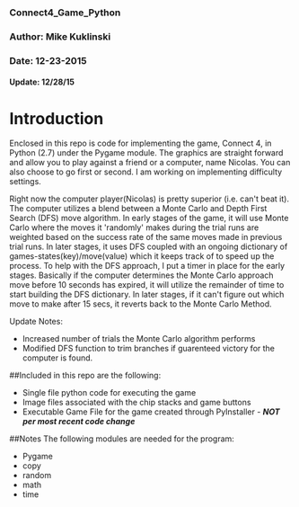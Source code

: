 ### Connect4_Game_Python
### Author: Mike Kuklinski
### Date: 12-23-2015 
#### Update: 12/28/15 

# Introduction

Enclosed in this repo is code for implementing the game, Connect 4, in Python (2.7) under the Pygame module.
The graphics are straight forward and allow you to play against a friend or a computer, name Nicolas.
You can also choose to go first or second. I am working on implementing difficulty settings. 

Right now the computer player(Nicolas) is pretty superior (i.e. can't beat it). The computer utilizes a blend between a Monte Carlo 
and Depth First Search (DFS) move algorithm. In early stages of the game, it will use Monte Carlo where the moves it 
'randomly' makes during the trial runs are weighted based on the success rate of the same moves made in previous trial runs. 
In later stages, it uses DFS coupled with an ongoing dictionary of games-states(key)/move(value) which it keeps track of to 
speed up the process. To help with the DFS approach, I put a timer in place for the early stages. Basically if the computer
determines the Monte Carlo approach move before 10 seconds has expired, it will utilize the remainder of time to start building the DFS dictionary.
In later stages, if it can't figure out which move to make after 15 secs, it reverts back to the Monte Carlo Method. 

Update Notes:
- Increased number of trials the Monte Carlo algorithm performs
- Modified DFS function to trim branches if guarenteed victory for the computer is found. 

##Included in this repo are the following:
- Single file python code for executing the game
- Image files associated with the chip stacks and game buttons
- Executable Game File for the game created through PyInstaller - ***NOT per most recent code change***

##Notes 
The following modules are needed for the program:
- Pygame
- copy
- random
- math
- time